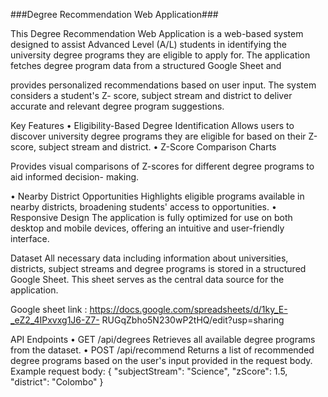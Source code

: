 ###Degree Recommendation Web Application###

This Degree Recommendation Web Application is a web-based system designed to assist
Advanced Level (A/L) students in identifying the university degree programs they are eligible to
apply for. The application fetches degree program data from a structured Google Sheet and

provides personalized recommendations based on user input. The system considers a student's Z-
score, subject stream and district to deliver accurate and relevant degree program suggestions.

Key Features
• Eligibility-Based Degree Identification
Allows users to discover university degree programs they are eligible for based on their Z-score,
subject stream and district.
• Z-Score Comparison Charts

Provides visual comparisons of Z-scores for different degree programs to aid informed decision-
making.

• Nearby District Opportunities
Highlights eligible programs available in nearby districts, broadening students' access to
opportunities.
• Responsive Design
The application is fully optimized for use on both desktop and mobile devices, offering an
intuitive and user-friendly interface.

Dataset
All necessary data including information about universities, districts, subject streams and degree
programs is stored in a structured Google Sheet. This sheet serves as the central data source for
the application.

Google sheet link : https://docs.google.com/spreadsheets/d/1ky_E-_eZ2_4IPxvxg1J6-Z7-
RUGqZbho5N230wP2tHQ/edit?usp=sharing

API Endpoints
• GET /api/degrees
Retrieves all available degree programs from the dataset.
• POST /api/recommend
Returns a list of recommended degree programs based on the user's input provided in the
request body.
Example request body:
{
"subjectStream": "Science",
"zScore": 1.5,
"district": "Colombo"
}

